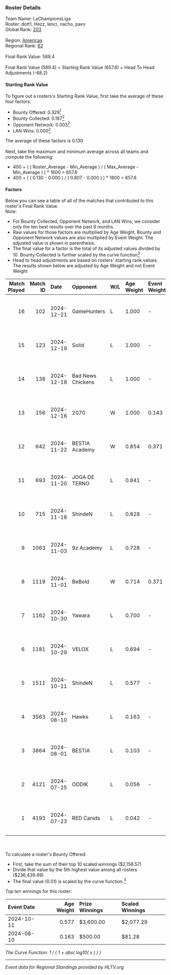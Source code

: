 ### Roster Details<br />
Team Name: LaChampionsLiga<br />
Roster: dott1, Hezz, lenci, nacho, pavv<br />
Global Rank: [203](../../standings_global_2025_01_13.md)<br />
<br />
Region: [Americas]( ../../standings_americas_2025_01_13.md)<br />
Regional Rank: [62]( ../../standings_americas_2025_01_13.md)<br />
<br />
Final Rank Value:  589.4<br />
<br />
Final Rank Value (589.4) = Starting Rank Value (657.6) + Head To Head Adjustments (-68.2)<br />

#### Starting Rank Value<br />
To figure out a rosters's Starting Rank Value, first take the average of these four factors:<br />
- Bounty Offered: 0.329[<sup>1</sup>](#table2)
- Bounty Collected: 0.187[<sup>2</sup>](#table1)
- Opponent Network: 0.003[<sup>2</sup>](#table1)
- LAN Wins: 0.000[<sup>2</sup>](#table1)

The average of these factors is 0.130<br />
<br />
Next, take the maximum and minimum average across all teams and compute the following:<br />
- 400 + ( ( Roster_Average - Min_Average ) / ( Max_Average - Min_Average ) ) * 1600 = 657.6
- 400 + ( ( 0.130 - 0.000 ) / ( 0.807 - 0.000 ) ) * 1600 = 657.6


#### Factors<br />
Below you can see a table of all of the matches that contributed to this roster's Final Rank Value.<br />
Note:<br />

- For Bounty Collected, Opponent Network, and LAN Wins, we consider only the ten best results over the past 6 months.
- Raw values for those factors are multiplied by Age Weight. Bounty and Opponent Network values are also multiplied by Event Weight. The adjusted value is shown in parenthesis.
- The final value for a factor is the total of its adjusted values divided by 10. Bounty Collected is further scaled by the curve function[<sup>3</sup>](#curveFunction)
- Head to head adjustments are based on rosters' starting rank values. The results shown below are adjusted by Age Weight and not Event Weight
<span id="table1"></span><br />


| Match Played | Match ID | Date       | Opponent          | W/L | Age Weight | Event Weight | Bounty Collected | Opponent Network | LAN Wins  | H2H Adj. | Roster                          |
| -: | -: | :- | :- | :- | :- | :- | :- | :- | :- | -: | :- |
|           16 |      102 | 2024-12-21 | GameHunters       | L   | 1.000      | -            | -                | -                | -         |   -10.85 | dott1, Hezz, lenci, nacho, pavv |
|           15 |      123 | 2024-12-19 | Solid             | L   | 1.000      | -            | -                | -                | -         |    -4.26 | dott1, Hezz, lenci, nacho, pavv |
|           14 |      138 | 2024-12-18 | Bad News Chickens | L   | 1.000      | -            | -                | -                | -         |   -11.26 | dott1, Hezz, lenci, nacho, pavv |
|           13 |      156 | 2024-12-16 | 2070              | W   | 1.000      | 0.143        | 0.003 (0.000)    | 0.216 (0.031)    | 0 (0.000) |    18.21 | dott1, Hezz, lenci, nacho, pavv |
|           12 |      642 | 2024-11-22 | BESTIA Academy    | W   | 0.854      | 0.371        | 0.000 (0.000)    | 0.000 (0.000)    | 0 (0.000) |     5.94 | dott1, Hezz, lenci, pavv, rzk   |
|           11 |      693 | 2024-11-20 | JOGA DE TERNO     | L   | 0.841      | -            | -                | -                | -         |   -13.47 | dott1, Hezz, lenci, pavv, rzk   |
|           10 |      715 | 2024-11-18 | ShindeN           | L   | 0.828      | -            | -                | -                | -         |    -8.28 | dott1, Hezz, lenci, pavv, rzk   |
|            9 |     1063 | 2024-11-03 | 9z Academy        | L   | 0.728      | -            | -                | -                | -         |   -14.57 | dott1, Hezz, lenci, pavv, rzk   |
|            8 |     1119 | 2024-11-01 | BeBold            | W   | 0.714      | 0.371        | 0.000 (0.000)    | 0.000 (0.000)    | 0 (0.000) |     4.62 | dott1, Hezz, lenci, pavv, rzk   |
|            7 |     1162 | 2024-10-30 | Yawara            | L   | 0.700      | -            | -                | -                | -         |    -9.92 | dott1, Hezz, lenci, pavv, rzk   |
|            6 |     1181 | 2024-10-29 | VELOX             | L   | 0.694      | -            | -                | -                | -         |   -14.07 | dott1, Hezz, lenci, pavv, rzk   |
|            5 |     1511 | 2024-10-11 | ShindeN           | L   | 0.577      | -            | -                | -                | -         |    -6.85 | dott1, Hezz, lenci, pavv, rzk   |
|            4 |     3563 | 2024-08-10 | Hawks             | L   | 0.163      | -            | -                | -                | -         |    -2.73 | castrz, dott1, Hezz, pavv, rzk  |
|            3 |     3864 | 2024-08-01 | BESTIA            | L   | 0.103      | -            | -                | -                | -         |    -0.30 | castrz, dott1, Hezz, pavv, rzk  |
|            2 |     4121 | 2024-07-25 | ODDIK             | L   | 0.056      | -            | -                | -                | -         |    -0.31 | castrz, dott1, Hezz, pavv, rzk  |
|            1 |     4193 | 2024-07-23 | RED Canids        | L   | 0.042      | -            | -                | -                | -         |    -0.11 | castrz, dott1, Hezz, pavv, rzk  |

<br />
<span id="table2"></span><br />
To calculate a roster's Bounty Offered:<br />

- First, take the sum of their top 10 scaled winnings ($2,158.57)
- Divide that value by the 5th highest value among all rosters ($236,439.49)
- The final value (0.01) is scaled by the curve function.[<sup>3</sup>](#curveFunction)

Top ten winnings for this roster:<br />

| Event Date | Age Weight | Prize Winnings | Scaled Winnings |
| :- | -: | :- | :- |
| 2024-10-11 |      0.577 | $3,600.00      | $2,077.29       |
| 2024-08-10 |      0.163 | $500.00        | $81.28          |


<span id="curveFunction"></span>_The Curve Function: 1 / ( 1 + abs( log10( x ) ) )_<br />

---
_Event data for Regional Standings provided by HLTV.org_<br />
